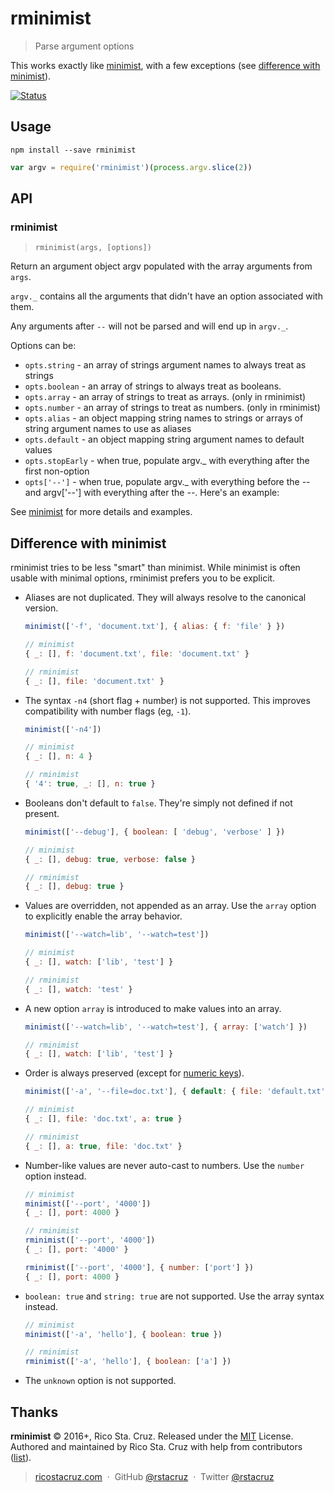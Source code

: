 # rminimist

> Parse argument options

This works exactly like [minimist][], with a few exceptions (see [difference with minimist](#difference-with-minimist)).

[![Status](https://travis-ci.org/rstacruz/rminimist.svg?branch=master)](https://travis-ci.org/rstacruz/rminimist "See test builds")

## Usage

```
npm install --save rminimist
```

```js
var argv = require('rminimist')(process.argv.slice(2))
```

## API

### rminimist

> `rminimist(args, [options])`

Return an argument object argv populated with the array arguments from `args`.

`argv._` contains all the arguments that didn't have an option associated with them.

Any arguments after `--` will not be parsed and will end up in `argv._`.

Options can be:

- `opts.string` - an array of strings argument names to always treat as strings
- `opts.boolean` - an array of strings to always treat as booleans.
- `opts.array` - an array of strings to treat as arrays. (only in rminimist)
- `opts.number` - an array of strings to treat as numbers. (only in rminimist)
- `opts.alias` - an object mapping string names to strings or arrays of string argument names to use as aliases
- `opts.default` - an object mapping string argument names to default values
- `opts.stopEarly` - when true, populate argv._ with everything after the first non-option
- `opts['--']` - when true, populate argv._ with everything before the -- and argv['--'] with everything after the --. Here's an example:

See [minimist] for more details and examples.

## Difference with minimist

rminimist tries to be less "smart" than minimist. While minimist is often usable with minimal options, rminimist prefers you to be explicit.

- Aliases are not duplicated. They will always resolve to the canonical version.

  ```js
  minimist(['-f', 'document.txt'], { alias: { f: 'file' } })

  // minimist
  { _: [], f: 'document.txt', file: 'document.txt' }

  // rminimist
  { _: [], file: 'document.txt' }
  ```

- The syntax `-n4` (short flag + number) is not supported. This improves compatibility with number flags (eg, `-1`).

  ```js
  minimist(['-n4'])

  // minimist
  { _: [], n: 4 }

  // rminimist
  { '4': true, _: [], n: true }
  ```

- Booleans don't default to `false`. They're simply not defined if not present.

  ```js
  minimist(['--debug'], { boolean: [ 'debug', 'verbose' ] })

  // minimist
  { _: [], debug: true, verbose: false }

  // rminimist
  { _: [], debug: true }
  ```

- Values are overridden, not appended as an array. Use the `array` option to explicitly enable the array behavior.

  ```js
  minimist(['--watch=lib', '--watch=test'])

  // minimist
  { _: [], watch: ['lib', 'test'] }

  // rminimist
  { _: [], watch: 'test' }
  ```

- A new option `array` is introduced to make values into an array.

  ```js
  minimist(['--watch=lib', '--watch=test'], { array: ['watch'] })

  // rminimist
  { _: [], watch: ['lib', 'test'] }
  ```

- Order is always preserved (except for [numeric keys](http://ricostacruz.com/til/ordered-keys-in-js.html)).

  ```js
  minimist(['-a', '--file=doc.txt'], { default: { file: 'default.txt' } })

  // minimist
  { _: [], file: 'doc.txt', a: true }

  // rminimist
  { _: [], a: true, file: 'doc.txt' }
  ```

- Number-like values are never auto-cast to numbers. Use the `number` option instead.

  ```js
  // minimist
  minimist(['--port', '4000'])
  { _: [], port: 4000 }

  // rminimist
  rminimist(['--port', '4000'])
  { _: [], port: '4000' }

  rminimist(['--port', '4000'], { number: ['port'] })
  { _: [], port: 4000 }
  ```

- `boolean: true` and `string: true` are not supported. Use the array syntax instead.

  ```js
  // minimist
  minimist(['-a', 'hello'], { boolean: true })

  // rminimist
  rminimist(['-a', 'hello'], { boolean: ['a'] })
  ```

- The `unknown` option is not supported.

## Thanks

**rminimist** © 2016+, Rico Sta. Cruz. Released under the [MIT] License.<br>
Authored and maintained by Rico Sta. Cruz with help from contributors ([list][contributors]).

> [ricostacruz.com](http://ricostacruz.com) &nbsp;&middot;&nbsp;
> GitHub [@rstacruz](https://github.com/rstacruz) &nbsp;&middot;&nbsp;
> Twitter [@rstacruz](https://twitter.com/rstacruz)

[MIT]: http://mit-license.org/
[contributors]: http://github.com/rstacruz/rminimist/contributors
[minimist]: https://www.npmjs.com/package/minimist
